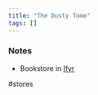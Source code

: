 ```yaml
---
title: "The Dusty Tome"
tags: []
---
```


### Notes 

- Bookstore in [Ifyr](content/Places/Ifyr.md)

#stores